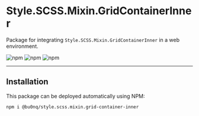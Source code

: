 # Style.SCSS.Mixin.GridContainerInner

Package for integrating `Style.SCSS.Mixin.GridContainerInner` in a web environment.

![npm](https://img.shields.io/npm/v/@bu0nq/style.scss.mixin.grid-container-inner?style=for-the-badge)
![npm](https://img.shields.io/npm/dm/@bu0nq/style.scss.mixin.grid-container-inner?style=for-the-badge)
![npm](https://img.shields.io/npm/dt/@bu0nq/style.scss.mixin.grid-container-inner?style=for-the-badge)
___

## Installation

This package can be deployed automatically using NPM:

```
npm i @bu0nq/style.scss.mixin.grid-container-inner
```
